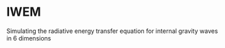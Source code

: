 # IWEM
Simulating the radiative energy transfer equation for internal gravity waves in 6 dimensions
